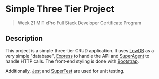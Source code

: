 # Simple Three Tier Project
> Week 21 MIT xPro Full Stack Developer Certificate Program

## Description
This project is a simple three-tier CRUD application. It uses [LowDB](https://www.npmjs.com/package/lowdb) as a very simple "database", [Express](https://expressjs.com/) to handle the API and [SuperAgent](https://github.com/visionmedia/superagent) to handle HTTP calls. The front-end styling is done with [Bootstrap](https://getbootstrap.com/).

Additionally, [Jest](https://jestjs.io/) and [SuperTest](https://github.com/visionmedia/supertest#readme) are used for unit testing.
